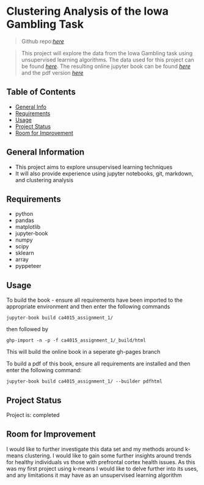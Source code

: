 # Clustering Analysis of the Iowa Gambling Task
>Github repo:[_here_](https://github.com/dockreg/ca4015_assignment_1)

> This project will explore the data from the Iowa Gambling task using unsupervised learning algorithms. The data used for this project can be found [_here_](http://doi.org/10.5334/jopd.ak). The resulting online jupyter book can be found [_here_](https://dockreg.github.io/ca4015_assignment_1/intro.html) and the pdf version [_here_](https://github.com/dockreg/ca4015_assignment_1/blob/main/_build/pdf/book.pdf)

## Table of Contents
* [General Info](#general-information)
* [Requirements](#requirements)
* [Usage](#usage)
* [Project Status](#project-status)
* [Room for Improvement](#room-for-improvement)
<!-- * [License](#license) -->


## General Information
- This project aims to explore unsupervised learning techniques
- It will also provide experience using jupyter notebooks, git, markdown, and clustering analysis


## Requirements

- python
- pandas
- matplotlib
- jupyter-book
- numpy
- scipy
- sklearn
- array
- pyppeteer


## Usage
To build the book - ensure all requirements have been imported to the appropriate environment and then enter the following commands

```
jupyter-book build ca4015_assignment_1/
```

then followed by 

```
ghp-import -n -p -f ca4015_assignment_1/_build/html
```

This will build the online book in a seperate gh-pages branch

To build a pdf of this book, ensure all requirements are installed and then enter the following command:

```
jupyter-book build ca4015_assignment_1/ --builder pdfhtml
```


## Project Status
Project is: completed


## Room for Improvement

I would like to further investigate this data set and my methods around k-means clustering. I would like to gain some further insights around trends for healthy individuals vs those with prefrontal cortex health issues. As this was my first project using k-means I would like to delve further into its uses, and any limitations it may have as an unsupervised learning algorithm




```python

```
